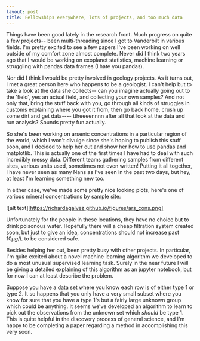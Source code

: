 ```yaml
---
layout: post
title: Fellowships everywhere, lots of projects, and too much data
---
```


Things have been good lately in the research front. Much progress on quite a few projects-- been multi-threading since I got to Vanderbilt in various fields. I'm pretty excited to see a few papers I've been working on well outside of my comfort zone almost complete. Never did I think two years ago that I would be working on exoplanet statistics, machine learning or struggling with pandas data frames (I hate you pandas).

Nor did I think I would be pretty involved in geology projects. As it turns out, I met a great person here who happens to be a geologist. I can't help but to take a look at the data she collects-- can you imagine actually going out to the 'field', yes an actual field, and collecting your own samples? And not only that, bring the stuff back with you, go through all kinds of struggles in customs explaining where you got it from, then go back home, crush up some dirt and get data---- ttheeeennnn after all that look at the data and run analysis? Sounds pretty fun actually.

So she's been working on arsenic concentrations in a particular region of the world, which I won't divulge since she's hoping to publish this stuff soon, and I decided to help her out and show her how to use pandas and matplotlib. This is actually one of the first times I have had to deal with such incredibly messy data. Different teams gathering samples from different sites, various units used, sometimes not even written! Putting it all together, I have never seen as many Nans as I've seen in the past two days, but hey, at least I'm learning something new too.

In either case, we've made some pretty nice looking plots, here's one of various mineral concentrations by sample site:

![alt text][https://richardagalvez.github.io/figures/ars_cons.png]

Unfortunately for the people in these locations, they have no choice but to drink poisonous water. Hopefully there will a cheap filtration system created soon, but just to give an idea, concentrations should not increase past $10 \mu g / L$ to be considered safe.

Besides helping her out, been pretty busy with other projects. In particular, I'm quite excited about a novel machine learning algorithm we developed to do a most unusual supervised learning task. Surely in the near future I will be giving a detailed explaining of this algorithm as an jupyter notebook, but for now I can at least describe the problem.

Suppose you have a data set where you know each row is of either type 1 or type 2. It so happens that you only have a very small subset where you know for sure that you have a type 1's but a fairly large unknown group which could be anything. It seems we've developed an algorithm to learn to pick out the observations from the unknown set which *should* be type 1. This is quite helpful in the discovery process of general science, and I'm happy to be completing a paper regarding a method in accomplishing this very soon.


